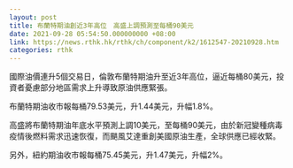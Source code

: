 ```yaml
---
layout: post
title: 布蘭特期油創近3年高位　高盛上調預測至每桶90美元
date: 2021-09-28 05:54:50.000000000 +08:00
link: https://news.rthk.hk/rthk/ch/component/k2/1612547-20210928.htm
categories: rthk
---
```


國際油價連升5個交易日，倫敦布蘭特期油升至近3年高位，逼近每桶80美元，投資者憂慮部分地區需求上升導致原油供應緊張。

布蘭特期油收市報每桶79.53美元，升1.44美元，升幅1.8%。

高盛將布蘭特期油年底水平預測上調10美元，至每桶90美元，由於新冠變種病毒疫情後燃料需求迅速恢復，而颶風艾達重創美國原油生產，全球供應已經收緊。

另外，紐約期油收市報每桶75.45美元，升1.47美元，升幅2%。
